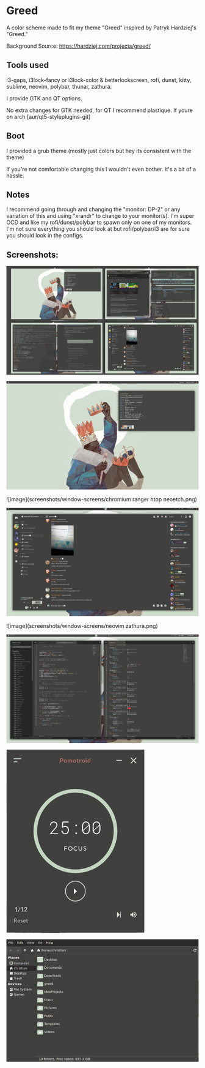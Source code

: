 Greed
===========================

A color scheme made to fit my theme "Greed" inspired by Patryk Hardziej's "Greed."

Background Source: https://hardziej.com/projects/greed/

## Tools used
i3-gaps, i3lock-fancy or i3lock-color & betterlockscreen, rofi, dunst, kitty, sublime, neovim, polybar, thunar, zathura.

I provide GTK and QT options.

No extra changes for GTK needed, for QT I recommend plastique. If youre on arch [aur/qt5-styleplugins-git]

## Boot
I provided a grub theme (mostly just colors but hey its consistent with the theme)

If you're not comfortable changing this I wouldn't even bother. It's a bit of a hassle.

## Notes
I recommend going through and changing the "monitor: DP-2" or any variation of this and using "xrandr" to change to your monitor(s).
I'm super OCD and like my rofi/dunst/polybar to spawn only on one of my monitors. I'm not sure everything you should look at but rofi/polybar/i3 are for sure you should look in the configs.

## Screenshots: 

![image](screenshots/reddit-screens/reddit-screen.png)

![image](screenshots/window-screens/background-with-neofetch.png)

![image](screenshots/window-screens/chromium ranger htop neoetch.png)

![image](screenshots/window-screens/discord.png)

![image](screenshots/window-screens/neovim zathura.png)

![image](screenshots/window-screens/sublime.png)

![image](screenshots/window-screens/pomotroid.png)

![image](screenshots/window-screens/thunar.png)
